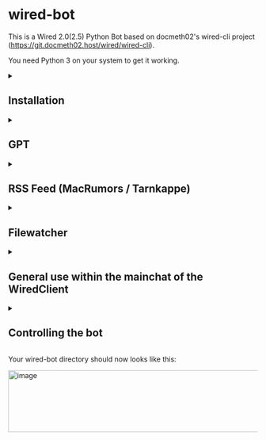 # wired-bot

This is a Wired 2.0(2.5) Python Bot based on docmeth02's wired-cli project (https://git.docmeth02.host/wired/wired-cli).

You need Python 3 on your system to get it working.

<details>
<summary>
<h2>
Installation
</h2>
</summary>

	git clone https://github.com/ProfDrLuigi/wired-bot
 	git clone https://git.docmeth02.host/wired/wired-cli

	cd wired-cli
 	
  	python3 -m venv venv
  	source venv/bin/activate  # on macOS/Linux
	# .\venv\Scripts\activate  # on Windows PowerShell
	python -m pip install --upgrade pip
 	pip3 install https://git.docmeth02.host/wired/wired-python/-/archive/master/wired-python-master.zip
  	pip install -e .
	
If you want the Watch-Dir function of the Bot you must install this Dependency too:
	
 	pip3 install watchdog

If you want the RSS Feed function of the Bot you must install this Dependency too:

	xmlstarlet
	
Example for Debian/Ubuntu & macOS

	sudo apt install xmlstarlet # Debian/Ubuntu
 	brew install xmlstarlet # macOS

If you are done change into the wired-bot dir and fit 

	wired-bot.sh
and

	botctl.sh 

to your needs.

At the end you can start the bot with:

    ./botctl start

</details>

<details>
<summary>
<h2>
GPT
</h2>
</summary>
	
### If you want to use GPT feature (including image generation) you need this (GPT feature is based on 'tgpt'): ###

	Install latest "Golang" (go) for your system
 	https://go.dev/dl
Compile my modified version of the original tgpt version (https://github.com/aandrew-me/tgpt)
 	
  	git clone https://github.com/ProfDrLuigi/wired-tgpt
 	cd wired-tgpt
  	bash build.sh  	
Rename your desired binary in the build folder to 

	wired-tgpt

and copy it to your wired-bot folder.

If you want to start tgpt in background you must set this in wired-bot.sh

	gpt_autostart=yes

in wired-bot.sh

</details>

<details>
<summary>
<h2>
RSS Feed (MacRumors / Tarnkappe)
</h2>
</summary>

### If you want to use RSS Feed:

If you need this feature you can enable it by typing

	./wired-bot.sh rss_on

</details>

<details>
<summary>
<h2>
Filewatcher
</h2>
</summary>

To change the Path of the folder which should be watched change the corresponding option in botctl.sh

</details>

<details>
<summary>
<h2>
General use within the mainchat of the WiredClient
</h2>
</summary>

To use it in chat simply start every chat line with # e.g.

	# How are you today?
	
and wait for the reply. You can speak in every language with him.

If you want to create an Image do this e.g.

	#p Show me a picture of a cat.

If you want to extent the wirebot with functions you can edit wirebot.sh in your .wirebot Directory.

To see all possible options of the bot type

	#help

in main chat window.

</details>

<details>
<summary>
<h2>
Controlling the bot
</h2>
</summary>

	Usage:  botctl [COMMAND]

	COMMAND:
	start			Start wirebot
	stop			Stop wirebot
	screen			Join screen session (To exit session press ctrl+a and than d)
	status			Show the status
	
	join_on			Activate greeting if user joined server
	join_off		Deactivate greeting if user joined server
	
	leave_on		Activate greeting if user leaved server
	leave_off		Deactivate greeting if user leaved server

	wordfilter_on		Activate wordfilter
	wordfilter_off		Deactivate wordfilfter
	
	common_reply_on		Activate talkativeness
	common_reply_off	Deactivate talkativeness	
	
	rssfeed_on		Activate RSS Newsfeed
	rssfeed_off		Deactivate RSS Newsfeed

 	gpt_on			Activate tgpt
	gpt_off			Deactivate tgpt

 </details>

Your wired-bot directory should now looks like this:

<img width="567" height="125" alt="image" src="https://github.com/user-attachments/assets/8835a272-3f01-40e4-b813-dba13871c750" />



